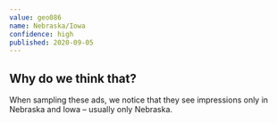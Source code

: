 ```yaml
---
value: geo086
name: Nebraska/Iowa
confidence: high
published: 2020-09-05
---
```


## Why do we think that?

When sampling these ads, we notice that they see impressions
only in Nebraska and Iowa – usually only Nebraska.
